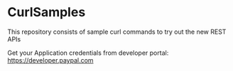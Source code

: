CurlSamples
===========

This repository consists of sample curl commands to try out the new REST APIs

Get your Application credentials from developer portal: https://developer.paypal.com

